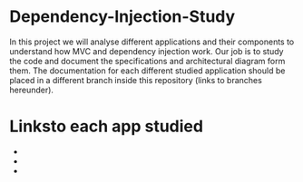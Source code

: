 # Dependency-Injection-Study

In this project we will analyse different applications and their components to understand how MVC and dependency injection work. Our job is to study the code and document the specifications and architectural diagram form them. The documentation for each different studied application should be placed in a different branch inside this repository (links to branches hereunder).

# Linksto each app studied

* []()
* []()
* []()
